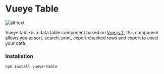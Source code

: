 # Vueye Table
![alt text](https://github.com/boussadjra/vueye-table/blob/master/src/assets/vueye.png)

Vueye table is a data table component based on [Vue.js 2](http://vuejs.org),
this component allows you to sort, search, print, export checked rows and export to excel 
your data.

### Installation
```
npm install vueye-table
```
